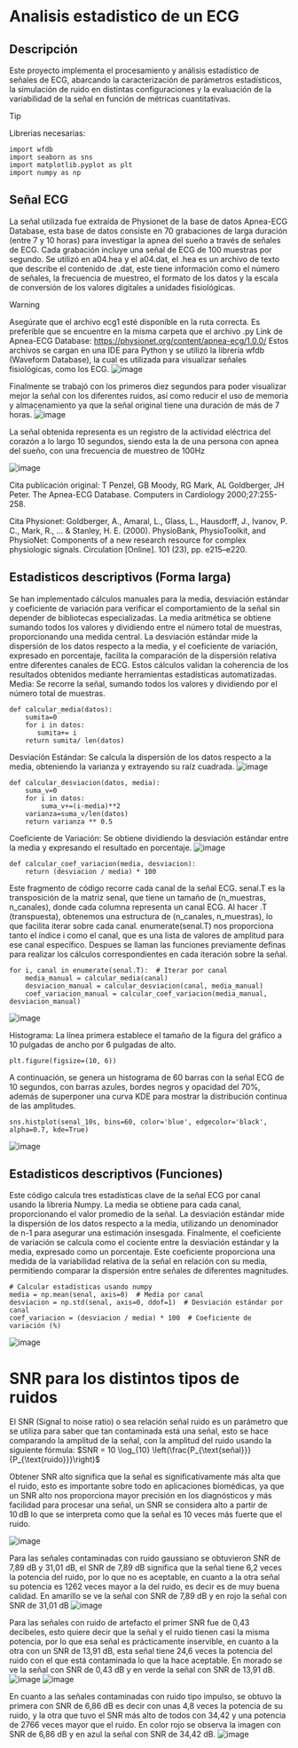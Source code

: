 # Analisis estadistico de un ECG
## Descripción
Este proyecto implementa el procesamiento y análisis estadístico de señales de ECG, abarcando la caracterización de parámetros estadísticos, la simulación de ruido en distintas configuraciones y la evaluación de la variabilidad de la señal en función de métricas cuantitativas.
> [!TIP]
>Librerias necesarias:
>```
> import wfdb
>import seaborn as sns
>import matplotlib.pyplot as plt
>import numpy as np
> ```
## Señal ECG
La señal utilizada fue extraída de Physionet de la base de datos Apnea-ECG Database, esta base de datos consiste en 70 grabaciones de larga duración (entre 7 y 10 horas) para investigar la apnea del sueño a través de señales de ECG. Cada grabación incluye una señal de ECG de 100 muestras por segundo. 
Se utilizó en a04.hea y el a04.dat, el .hea es un archivo de texto que describe el contenido de .dat, este tiene información como el número de señales, la frecuencia de muestreo, el formato de los datos y la escala de conversión de los valores digitales a unidades fisiológicas.
>[!WARNING]
>Asegúrate que el archivo ecg1 esté disponible en la ruta correcta.
> Es preferible que se encuentre en la misma carpeta que el archivo .py
Link de Apnea-ECG Database: https://physionet.org/content/apnea-ecg/1.0.0/
Estos archivos se cargan en una IDE para Python y se utilizó la librería wfdb (Waveform Database), la cual es utilizada para visualizar señales fisiológicas, como los ECG.
![image](https://github.com/user-attachments/assets/f04279a9-ab89-42ee-86ec-ad7169d4fb11)

Finalmente se trabajó con los primeros diez segundos para poder visualizar mejor la señal con los diferentes ruidos, así como reducir el uso de memoria y almacenamiento ya que la señal original tiene una duración de más de 7 horas.
![image](https://github.com/user-attachments/assets/dbae2ed2-b637-4fea-9660-6694fbf5a2ad)

La señal obtenida representa es un registro de la actividad eléctrica del corazón a lo largo 10 segundos, siendo esta la de una persona con apnea del sueño, con una frecuencia de muestreo de  100Hz

 ![image](https://github.com/user-attachments/assets/900c061d-6d4a-4315-84b3-0efc6ffd7480)
 
                               
Cita publicación original:
T Penzel, GB Moody, RG Mark, AL Goldberger, JH Peter. The Apnea-ECG Database. Computers in Cardiology 2000;27:255-258.

Cita Physionet:
Goldberger, A., Amaral, L., Glass, L., Hausdorff, J., Ivanov, P. C., Mark, R., ... & Stanley, H. E. (2000). PhysioBank, PhysioToolkit, and PhysioNet: Components of a new research resource for complex physiologic signals. Circulation [Online]. 101 (23), pp. e215–e220.
## Estadisticos descriptivos (Forma larga)
Se han implementado cálculos manuales para la media, desviación estándar y coeficiente de variación para verificar el comportamiento de la señal sin depender de bibliotecas especializadas. La media aritmética se obtiene sumando todos los valores y dividiendo entre el número total de muestras, proporcionando una medida central. La desviación estándar mide la dispersión de los datos respecto a la media, y el coeficiente de variación, expresado en porcentaje, facilita la comparación de la dispersión relativa entre diferentes canales de ECG. Estos cálculos validan la coherencia de los resultados obtenidos mediante herramientas estadísticas automatizadas.
Media: Se recorre la señal, sumando todos los valores y dividiendo por el número total de muestras.                                       
```
def calcular_media(datos):
    sumita=0
    for i in datos:
       sumita+= i
    return sumita/ len(datos)
```
Desviación Estándar: Se calcula la dispersión de los datos respecto a la media, obteniendo la varianza y extrayendo su raíz cuadrada.                                                                       ![image](https://github.com/user-attachments/assets/6aabccd0-6329-4b82-9047-4379703cc730)
```
def calcular_desviacion(datos, media):
    suma_v=0
    for i in datos:
        suma_v+=(i-media)**2
    varianza=suma_v/len(datos)
    return varianza ** 0.5
```
Coeficiente de Variación:  Se obtiene dividiendo la desviación estándar entre la media y expresando el resultado en porcentaje.                                                                            ![image](https://github.com/user-attachments/assets/d2f307d1-c7e0-401b-acdd-bb55fd6a1b8a)
```
def calcular_coef_variacion(media, desviacion):
    return (desviacion / media) * 100
```
Este fragmento de código recorre cada canal de la señal ECG. senal.T es la transposición de la matriz senal, que tiene un tamaño de (n_muestras, n_canales), donde cada columna representa un canal ECG. Al hacer .T (transpuesta), obtenemos una estructura de (n_canales, n_muestras), lo que facilita iterar sobre cada canal. enumerate(senal.T) nos proporciona tanto el índice i como el canal, que es una lista de valores de amplitud para ese canal específico. Despues se llaman las funciones previamente definas para realizar los cálculos correspondientes en cada iteración sobre la señal.
```
for i, canal in enumerate(senal.T):  # Iterar por canal
    media_manual = calcular_media(canal)
    desviacion_manual = calcular_desviacion(canal, media_manual)
    coef_variacion_manual = calcular_coef_variacion(media_manual, desviacion_manual)
```
![image](https://github.com/user-attachments/assets/e4acbcaa-d748-469e-a2ca-aabfbfcc66d2)

Histograma:
La línea primera establece el tamaño de la figura del gráfico a 10 pulgadas de ancho por 6 pulgadas de alto. 
```
plt.figure(figsize=(10, 6))
```
A continuación, se genera un histograma de 60 barras con la señal ECG de 10 segundos, con barras azules, bordes negros y opacidad del 70%, además de superponer una curva KDE para mostrar la distribución continua de las amplitudes.
```
sns.histplot(senal_10s, bins=60, color='blue', edgecolor='black', alpha=0.7, kde=True)
```
![image](https://github.com/user-attachments/assets/ad9f24f1-fbf0-4e82-a83a-54ee11552f9a)
## Estadisticos descriptivos (Funciones)
Este código calcula tres estadísticas clave de la señal ECG por canal usando la libreria Numpy. La media se obtiene para cada canal, proporcionando el valor promedio de la señal. La desviación estándar mide la dispersión de los datos respecto a la media, utilizando un denominador de n-1 para asegurar una estimación insesgada. Finalmente, el coeficiente de variación se calcula como el cociente entre la desviación estándar y la media, expresado como un porcentaje. Este coeficiente proporciona una medida de la variabilidad relativa de la señal en relación con su media, permitiendo comparar la dispersión entre señales de diferentes magnitudes.
```
# Calcular estadísticas usando numpy
media = np.mean(senal, axis=0)  # Media por canal
desviacion = np.std(senal, axis=0, ddof=1)  # Desviación estándar por canal
coef_variacion = (desviacion / media) * 100  # Coeficiente de variación (%)
```
![image](https://github.com/user-attachments/assets/7c0142ec-d63f-4acd-8ffc-bdc5edcd8128)

# SNR para los distintos tipos de ruidos
El SNR (Signal to noise ratio) o sea relación señal ruido es un parámetro que se utiliza para saber que tan contaminada está una señal, esto se hace comparando la amplitud de la señal, con la amplitud del ruido usando la siguiente fórmula: $SNR = 10 \log_{10} \left(\frac{P_{\text{señal}}}{P_{\text{ruido}}}\right)$


Obtener SNR alto significa que la señal es significativamente más alta que el ruido, esto es importante sobre todo en aplicaciones biomédicas, ya que un SNR alto nos proporciona mayor precisión en los diagnósticos y más facilidad para procesar una señal, un SNR se considera alto a partir de 10 dB lo que se interpreta como que la señal es 10 veces más fuerte que el ruido.


![image](https://github.com/user-attachments/assets/9217c48a-133a-43e2-84c1-d3a99e94dc4a)

Para las señales contaminadas con ruido gaussiano se obtuvieron SNR de 7,89 dB y 31,01 dB, el SNR de 7,89 dB  significa que la señal tiene 6,2 veces la potencia del ruido, por lo que no es aceptable, en cuanto a la otra señal su potencia es 1262 veces mayor a la del ruido, es decir es de muy buena calidad. En amarillo se ve la señal con SNR de 7,89 dB y en rojo la señal con SNR de 31,01 dB
![image](https://github.com/user-attachments/assets/5e0e328d-011e-4381-a4ae-fa93b000a8ba)


Para las señales con ruido de artefacto el primer SNR fue de 0,43 decibeles, esto quiere decir que la señal y el ruido tienen casi la misma potencia, por lo que esa señal es prácticamente inservible, en cuanto a la otra con un SNR de 13,91 dB, esta señal tiene 24,6 veces la potencia del ruido con el que está contaminada lo que la hace aceptable. En morado se ve la señal con SNR de 0,43 dB y en verde la señal con SNR de 13,91 dB.
![image](https://github.com/user-attachments/assets/e12101e0-0956-45d9-89ae-910bc08475a7)
![image](https://github.com/user-attachments/assets/38a76738-48a8-4810-b3a9-8f880ee5b329)


En cuanto a las señales contaminadas con ruido tipo impulso, se obtuvo la primera con SNR de 6,86 dB es decir con unas 4,8 veces la potencia de su ruido, y la otra que tuvo el SNR más alto de todos con 34,42 y una potencia de 2766 veces mayor que el ruido. En color rojo se observa la imagen con SNR de 6,86 dB y en azul la señal con SNR de 34,42 dB.
![image](https://github.com/user-attachments/assets/8a15dfd6-30c2-411f-8501-c6a24e6792ef)

